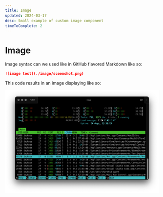 ```yaml
---
title: Image
updated: 2024-03-17
desc: Small example of custom image component
timeToComplete: 2
---
```


# Image

Image syntax can we used like in GitHub flavored Markdown like so:

```md
![image test](./image/sceenshot.png)
```

This code results in an image displaying like so:

![image test](./images/screenshot.png)
